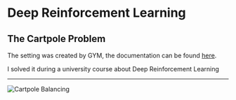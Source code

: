 # Deep Reinforcement Learning

## The Cartpole Problem
The setting was created by GYM, the documentation can be found [here](https://www.gymlibrary.dev/environments/classic_control/cart_pole/).  

I solved it during a university course about Deep Reinforcement Learning  
   
---
![Cartpole Balancing](https://www.gymlibrary.dev/_images/cart_pole.gif)

